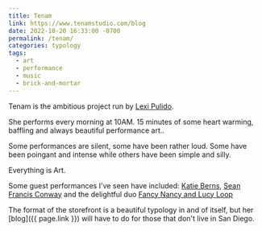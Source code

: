 ```yaml
---
title: Tenam
link: https://www.tenamstudio.com/blog
date: 2022-10-20 16:33:00 -0700
permalink: /tenam/
categories: typology
tags:
  - art
  - performance
  - music
  - brick-and-mortar
---
```


Tenam is the ambitious project run by [Lexi Pulido](https://www.lexipulido.com/).

She performs every morning at 10AM.
15 minutes of some heart warming, baffling and always beautiful performance art..

Some performances are silent, some have been rather loud.
Some have been poingant and intense while others have been simple and silly.

Everything is Art.

Some guest performances I've seen have included: [Katie Berns](https://katieberns.com/about), [Sean Francis Conway](https://www.theartdonkey.com/) and the delightful duo [Fancy Nancy and Lucy Loop](https://www.moversandgroovers.org/)

The format of the storefront is a beautiful typology in and of itself, but her [blog]({{ page.link }}) will have to do for those that don't live in San Diego.




